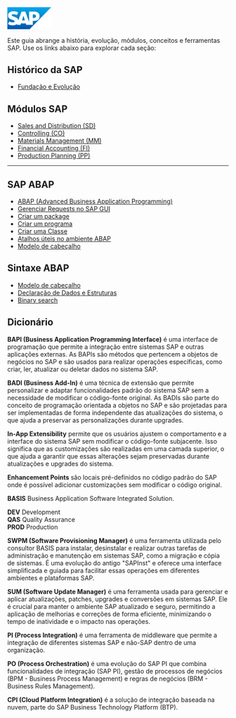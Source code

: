 <img src="/assets/sap_logo.png" alt="SAP logo" width="100"/>  

Este guia abrange a história, evolução, módulos, conceitos e ferramentas SAP. Use os links abaixo para explorar cada seção:

## Histórico da SAP
- [Fundação e Evolução](fundacao_e_evolucao.md)

## Módulos SAP
- [Sales and Distribution (SD)](modulo_sd.md)
- [Controlling (CO)](modulo_co.md)
- [Materials Management (MM)](modulo_mm.md)
- [Financial Accounting (FI)](modulo_fi.md)
- [Production Planning (PP)](modulo_pp.md)

---

## SAP ABAP
- [ABAP (Advanced Business Application Programming)](linguagem_abap.md)
- [Gerenciar Requests no SAP GUI](gerenciar_gequests_sap_gui.md)
- [Criar um package](package.md)
- [Criar um programa](programa.md)
- [Criar uma Classe](classe.md)
- [Atalhos úteis no ambiente ABAP](atalhos_uteis.md)
- [Modelo de cabeçalho](#modelo-de-cabeçalho)

## Sintaxe ABAP
- [Modelo de cabeçalho](modelo_cabecalho.md)
- [Declaração de Dados e Estruturas](declaracao_dados_estruturas.md)
- [Binary search](binary_search.md)

## Dicionário  

**BAPI (Business Application Programming Interface)** é uma interface de programação que permite a integração entre sistemas SAP e outras aplicações externas. As BAPIs são métodos que pertencem a objetos de negócios no SAP e são usados para realizar operações específicas, como criar, ler, atualizar ou deletar dados no sistema SAP.  

**BADI (Business Add-In)** é uma técnica de extensão que permite personalizar e adaptar funcionalidades padrão do sistema SAP sem a necessidade de modificar o código-fonte original. As BADIs são parte do conceito de programação orientada a objetos no SAP e são projetadas para ser implementadas de forma independente das atualizações do sistema, o que ajuda a preservar as personalizações durante upgrades.

**In-App Extensibility** permite que os usuários ajustem o comportamento e a interface do sistema SAP sem modificar o código-fonte subjacente. Isso significa que as customizações são realizadas em uma camada superior, o que ajuda a garantir que essas alterações sejam preservadas durante atualizações e upgrades do sistema.

**Enhancement Points** são locais pré-definidos no código padrão do SAP onde é possível adicionar customizações sem modificar o código original.

**BASIS** Business Application Software Integrated Solution.

**DEV** Development  
**QAS** Quality Assurance  
**PROD** Production  

**SWPM (Software Provisioning Manager)** é uma ferramenta utilizada pelo consultor BASIS para instalar, desinstalar e realizar outras tarefas de administração e manutenção em sistemas SAP, como a migração e cópia de sistemas. É uma evolução do antigo "SAPInst" e oferece uma interface simplificada e guiada para facilitar essas operações em diferentes ambientes e plataformas SAP.  

**SUM (Software Update Manager)** é uma ferramenta usada para gerenciar e aplicar atualizações, patches, upgrades e conversões em sistemas SAP. Ele é crucial para manter o ambiente SAP atualizado e seguro, permitindo a aplicação de melhorias e correções de forma eficiente, minimizando o tempo de inatividade e o impacto nas operações.

**PI (Process Integration)** é uma ferramenta de middleware que permite a integração de diferentes sistemas SAP e não-SAP dentro de uma organização.  

**PO (Process Orchestration)** é uma evolução do SAP PI que combina funcionalidades de integração (SAP PI), gestão de processos de negócios (BPM - Business Process Management) e regras de negócios (BRM - Business Rules Management).

**CPI (Cloud Platform Integration)** é a solução de integração baseada na nuvem, parte do SAP Business Technology Platform (BTP).
